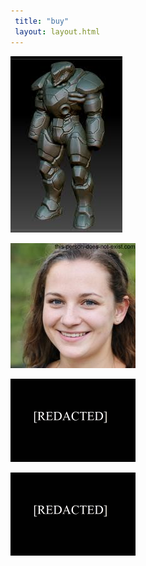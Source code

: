 ```yaml
---
 title: "buy"
 layout: layout.html
---
```


<div class="product_thing">

<a href="/about/"> <img src="/img/powerarmor.jpg" alt=example>

<a href="/"> <img class="" src="/img/headofsum(3).jpg" alt=example>

<a href="/buy/"> <img class="" src="/img/REDACTED20221.png" alt=example>

 <img class="" src="/img/REDACTED20221.png" alt=example>

    
</div>